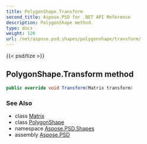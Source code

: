 ```yaml
---
title: PolygonShape.Transform
second_title: Aspose.PSD for .NET API Reference
description: PolygonShape method. 
type: docs
weight: 120
url: /net/aspose.psd.shapes/polygonshape/transform/
---
```

{{< psd/tize >}}
## PolygonShape.Transform method

```csharp
public override void Transform(Matrix transform)
```

### See Also

* class [Matrix](../../../aspose.psd/matrix/)
* class [PolygonShape](../)
* namespace [Aspose.PSD.Shapes](../../polygonshape/)
* assembly [Aspose.PSD](../../../)


